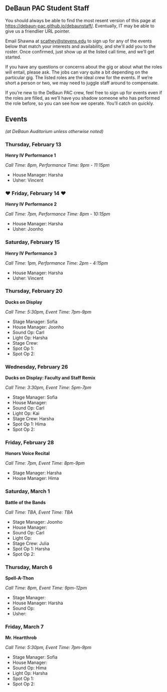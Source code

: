 ## DeBaun PAC Student Staff

You should always be able to find the most resent version of this page at <https://debaun-pac.github.io/debaunstaff/>. Eventually, IT may be able to give us a friendlier URL pointer.

Email Shawna at <scathey@stevens.edu>  to sign up for any of the events below that match your interests and availability, and she'll add you to the roster. Once confirmed, just show up at the listed call time, and we’ll get started.

If you have any questions or concerns about the gig or about what the roles will entail, please ask. The jobs can vary quite a bit depending on the particular gig. The listed roles are the ideal crew for the events. If we’re short a person or two, we may need to juggle staff around to compensate.

If you’re new to the DeBaun PAC crew, feel free to sign up for events even if the roles are filled, as we’ll have you shadow someone who has performed the role before, so you can see how we operate. You’ll catch on quickly.


## Events
*(at DeBaun Auditorium unless otherwise noted)*


### Thursday, February 13

**Henry IV Performance 1**

_Call Time: 8pm, Performance Time: 9pm - 11:15pm_

- House Manager: Harsha
- Usher: Vincent

### ♥ Friday, February 14 ♥

**Henry IV Performance 2**

_Call Time: 7pm, Performance Time: 8pm - 10:15pm_

- House Manager: Harsha
- Usher: Joonho

### Saturday, February 15

**Henry IV Performance 3**

_Call Time: 1pm, Performance Time: 2pm - 4:15pm_

- House Manager: Harsha
- Usher: Vincent

### Thursday, February 20

**Ducks on Display**

_Call Time: 5:30pm, Event Time: 7pm-9pm_

- Stage Manager: Sofia
- House Manager: Joonho
- Sound Op: Carl
- Light Op: Harsha
- Stage Crew: 
- Spot Op 1:
- Spot Op 2: 


### Wednesday, February 26

**Ducks on Display: Faculty and Staff Remix**

_Call Time: 3:30pm, Event Time: 5pm-7pm_

- Stage Manager: Sofia
- House Manager:
- Sound Op: Carl
- Light Op: Kai
- Stage Crew: Harsha
- Spot Op 1: Hima
- Spot Op 2: 


### Friday, February 28

**Honors Voice Recital**

_Call Time: 7pm, Event Time: 8pm-9pm_

- Stage Manager: Harsha
- House Manager: Hima


### Saturday, March 1

**Battle of the Bands**

_Call Time: TBA, Event Time: TBA_

- Stage Manager: Joonho
- House Manager: 
- Sound Op: Carl
- Light Op:
- Stage Crew: Julia
- Spot Op 1: Harsha
- Spot Op 2: 


### Thursday, March 6

**Spell-A-Thon**

_Call Time: 8pm, Event Time: 9pm-12pm_

- Stage Manager: 
- House Manager: Harsha
- Sound Op:
- Usher:

### Friday, March 7

**Mr. Heartthrob**

_Call Time: 5:30pm, Event Time: 7pm-9pm_

- Stage Manager: Sofia
- House Manager:
- Sound Op: Hima
- Light Op: Harsha
- Spot Op 1:
- Spot Op 2: 
